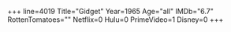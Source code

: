 +++
line=4019
Title="Gidget"
Year=1965
Age="all"
IMDb="6.7"
RottenTomatoes=""
Netflix=0
Hulu=0
PrimeVideo=1
Disney=0
+++

